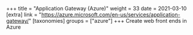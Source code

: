 +++
title = "Application Gateway (Azure)"
weight = 33
date = 2021-03-10
[extra]
link = "https://azure.microsoft.com/en-us/services/application-gateway/"
[taxonomies]
groups = ["azure"]
+++
Create web front ends in Azure

